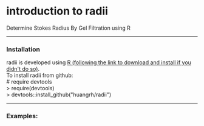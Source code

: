 # introduction to radii

Determine Stokes Radius By Gel Filtration using R

-----
### Installation

radii is developed using [R (following the link to download and install if you didn't do so)](https://cran.r-project.org/).   
To install radii from github:    
  \# require devtools  
  \> require(devtools)  
  \> devtools::install_github("huangrh/radii")
  
-----
### Examples:    



